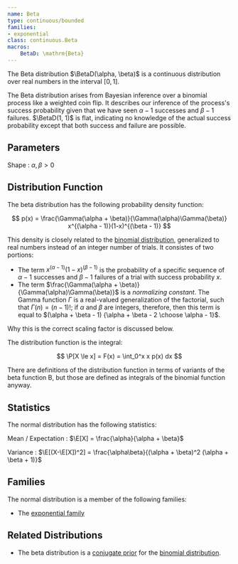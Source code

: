 ```yaml
---
name: Beta
type: continuous/bounded
families:
- exponential
class: continuous.Beta
macros:
    BetaD: \mathrm{Beta}
---
```


The Beta distribution $\BetaD(\alpha, \beta)$ is a continuous distribution over real numbers in the interval $[0,1]$.

The Beta distribution arises from Bayesian inference over a binomial process like a weighted coin flip.  It describes our inference of the process's success probability given that we have seen $\alpha - 1$ successes and $\beta - 1$ failures.  $\BetaD(1, 1)$ is flat, indicating no knowledge of the actual success probability except that both success and failure are possible.

## Parameters

Shape
:   $\alpha, \beta > 0$

## Distribution Function

The beta distribution has the following probability density function:

$$
p(x) = \frac{\Gamma(\alpha + \beta)}{\Gamma(\alpha)\Gamma(\beta)}
x^{(\alpha - 1)}(1-x)^{(\beta - 1)}
$$

This density is closely related to the [binomial distribution](binomial), generalized to real numbers instead of an integer number of trials.  It consistes of two portions:

*  The term $x^{(\alpha - 1)}(1-x)^{(\beta - 1)}$ is the probability of a specific sequence of $\alpha - 1$ successes and $\beta - 1$ failures of a trial with success probability $x$.
*  The term $\frac{\Gamma(\alpha + \beta)}{\Gamma(\alpha)\Gamma(\beta)}$ is a *normalizing constant*.  The Gamma function $\Gamma$ is a real-valued generalization of the factorial, such that $\Gamma(n) = (n-1)!$; if $\alpha$ and $\beta$ are integers, therefore, then this term is equal to $(\alpha + \beta - 1) {\alpha + \beta - 2 \choose \alpha - 1}$.

Why this is the correct scaling factor is discussed below.

The distribution function is the integral:

$$
\P[X \le x]  = F(x) = \int_0^x x p(x) dx
$$

There are definitions of the distribution function in terms of variants of the beta function $\mathrm{B}$, but those are defined as integrals of the binomial function anyway.

## Statistics

The normal distribution has the following statistics:

Mean / Expectation
:   $\E[X] = \frac{\alpha}{\alpha + \beta}$

Variance
:   $\E[(X-\E[X])^2] = \frac{\alpha\beta}{(\alpha + \beta)^2 (\alpha + \beta + 1)}$

## Families

The normal distribution is a member of the following families:

* The [exponential family](families/exponential)

## Related Distributions

* The beta distribution is a [conjugate prior](/concepts/conjugate) for the [binomial distribution](binomial).
